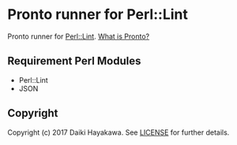 # Pronto runner for Perl::Lint

Pronto runner for [Perl::Lint](https://github.com/moznion/Perl-Lint).
[What is Pronto?](https://github.com/mmozuras/pronto)


Requirement Perl Modules
-------------

- Perl::Lint
- JSON


Copyright
---------

Copyright (c) 2017 Daiki Hayakawa. See [LICENSE](LICENSE) for further details.
